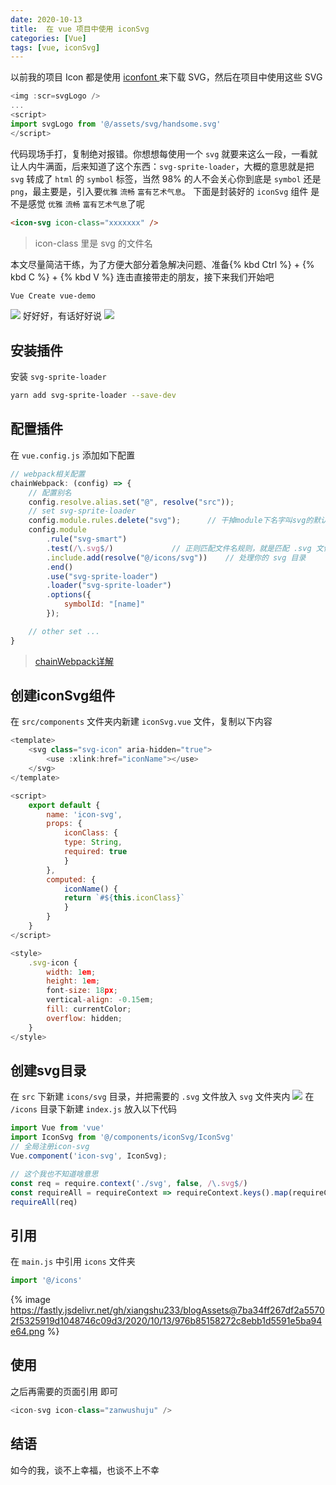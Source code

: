 ```yaml
---
date: 2020-10-13
title:  在 vue 项目中使用 iconSvg
categories: [Vue]
tags: [vue, iconSvg]
---
```


以前我的项目 Icon 都是使用 [iconfont ](https://www.iconfont.cn/home/index?spm=a313x.7781069.1998910419.2) 来下载 SVG，然后在项目中使用这些 SVG

```js
<img :scr=svgLogo />
...
<script>
import svgLogo from '@/assets/svg/handsome.svg'
</script>
```
代码现场手打，复制绝对报错。你想想每使用一个 `svg` 就要来这么一段，一看就让人内牛满面，后来知道了这个东西：`svg-sprite-loader`，大概的意思就是把 `svg` 转成了 `html` 的 `symbol` 标签，当然 98% 的人不会关心你到底是 `symbol` 还是 `png`，最主要是，引入要`优雅` `流畅` `富有艺术气息`。
下面是封装好的 `iconSvg` 组件 是不是感觉 `优雅` `流畅` `富有艺术气息`了呢

```html
<icon-svg icon-class="xxxxxxx" />
```
>icon-class 里是 svg 的文件名


本文尽量简洁干练，为了方便大部分着急解决问题、准备{% kbd Ctrl %} + {% kbd C %} + {% kbd V %} 连击直接带走的朋友，接下来我们开始吧
```Bash
Vue Create vue-demo
```
![](https://fastly.jsdelivr.net/gh/xiangshu233/blogAssets@74b3db48b0cd7df9fc783bd2d4b0942e3c488252/2020/10/13/cd804bc58e0bf99106fbdde9ce319ddf.png)
好好好，有话好好说
![](https://fastly.jsdelivr.net/gh/xiangshu233/blogAssets@4ddaaeea22658d3d1ad17ceee5d7676e40c56550/2020/10/13/52ba6cc2cfb9e0b03c08320808aa50a0.png)

## 安装插件

安装 `svg-sprite-loader`
```Bash
yarn add svg-sprite-loader --save-dev
```
## 配置插件

在 `vue.config.js` 添加如下配置

``` js
// webpack相关配置
chainWebpack: (config) => {
	// 配置别名
    config.resolve.alias.set("@", resolve("src"));
    // set svg-sprite-loader
	config.module.rules.delete("svg");		// 干掉module下名字叫svg的默认配置项
	config.module
		.rule("svg-smart")
		.test(/\.svg$/)				// 正则匹配文件名规则，就是匹配 .svg 文件
		.include.add(resolve("@/icons/svg"))	// 处理你的 svg 目录
		.end()
		.use("svg-sprite-loader")
		.loader("svg-sprite-loader")
		.options({
			symbolId: "[name]"
		});

    // other set ...
}
```

>[chainWebpack详解](https://cli.vuejs.org/zh/guide/webpack.html)


## 创建iconSvg组件

在 `src/components` 文件夹内新建 `iconSvg.vue` 文件，复制以下内容

```js
<template>
	<svg class="svg-icon" aria-hidden="true">
		<use :xlink:href="iconName"></use>
	</svg>
</template>

<script>
	export default {
		name: 'icon-svg',
		props: {
			iconClass: {
			type: String,
			required: true
			}
		},
		computed: {
			iconName() {
			return `#${this.iconClass}`
			}
		}
	}
</script>

<style>
	.svg-icon {
		width: 1em;
		height: 1em;
		font-size: 18px;
		vertical-align: -0.15em;
		fill: currentColor;
		overflow: hidden;
	}
</style>
```



## 创建svg目录

在 `src` 下新建 `icons/svg` 目录，并把需要的 `.svg` 文件放入 `svg` 文件夹内
![](https://fastly.jsdelivr.net/gh/xiangshu233/blogAssets@5b15fcc8cbdf79bbad436a5643402e01c1a1a529/2020/10/13/f5a01aeea5805fdf8c189c39c11cecdb.png)
在 `/icons` 目录下新建 `index.js` 放入以下代码

``` js
import Vue from 'vue'
import IconSvg from '@/components/iconSvg/IconSvg'
// 全局注册icon-svg
Vue.component('icon-svg', IconSvg);

// 这个我也不知道啥意思
const req = require.context('./svg', false, /\.svg$/)
const requireAll = requireContext => requireContext.keys().map(requireContext)
requireAll(req)
```

## 引用
在 `main.js` 中引用 `icons` 文件夹
``` js
import '@/icons'
```
{% image https://fastly.jsdelivr.net/gh/xiangshu233/blogAssets@7ba34ff267df2a55702f5325919d1048746c09d3/2020/10/13/976b85158272c8ebb1d5591e5ba94e64.png %}


## 使用

之后再需要的页面引用 即可

```js
<icon-svg icon-class="zanwushuju" />
```

## 结语
如今的我，谈不上幸福，也谈不上不幸
